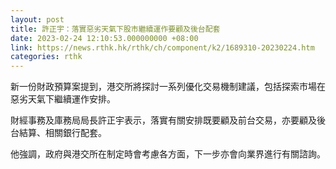 ```yaml
---
layout: post
title: 許正宇：落實惡劣天氣下股市繼續運作要顧及後台配套
date: 2023-02-24 12:10:53.000000000 +08:00
link: https://news.rthk.hk/rthk/ch/component/k2/1689310-20230224.htm
categories: rthk
---
```


新一份財政預算案提到，港交所將探討一系列優化交易機制建議，包括探索市場在惡劣天氣下繼續運作安排。

財經事務及庫務局局長許正宇表示，落實有關安排既要顧及前台交易，亦要顧及後台結算、相關銀行配套。

他強調，政府與港交所在制定時會考慮各方面，下一步亦會向業界進行有關諮詢。
